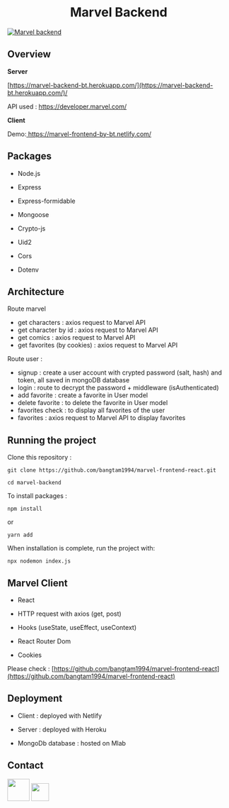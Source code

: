 <h1  align="center">Marvel Backend</h1>

<a  href="https://marvel-frontend-by-bt.netlify.com/"><img  src="https://i.ibb.co/pQjwJ7N/Capture-d-e-cran-2020-02-29-a-23-27-39.png"  title="Marvel backend "  alt="Marvel backend"></a>

## Overview

**Server**

<a  href="https://marvel-frontend-by-bt.netlify.com/"  target="_blank"> [https://marvel-backend-bt.herokuapp.com/](https://marvel-backend-bt.herokuapp.com/)/</a>

API used : https://developer.marvel.com/

**Client**

Demo:<a  href="https://marvel-frontend-by-bt.netlify.com/"  target="_blank"> https://marvel-frontend-by-bt.netlify.com/</a>

## Packages

- Node.js

- Express

- Express-formidable

- Mongoose

- Crypto-js

- Uid2

- Cors

- Dotenv

## Architecture

Route marvel

- get characters : axios request to Marvel API
- get character by id : axios request to Marvel API
- get comics : axios request to Marvel API
- get favorites (by cookies) : axios request to Marvel API

Route user :

- signup : create a user account with crypted password (salt, hash) and token, all saved in mongoDB database
- login : route to decrypt the password + middleware (isAuthenticated)
- add favorite : create a favorite in User model
- delete favorite : to delete the favorite in User model
- favorites check : to display all favorites of the user
- favorites : axios request to Marvel API to display favorites

## Running the project

Clone this repository :

```
git clone https://github.com/bangtam1994/marvel-frontend-react.git

cd marvel-backend
```

To install packages :

```
npm install
```

or

```
yarn add
```

When installation is complete, run the project with:

```
npx nodemon index.js

```

## Marvel Client

- React

- HTTP request with axios (get, post)

- Hooks (useState, useEffect, useContext)

- React Router Dom

- Cookies

Please check :
<a  href="[https://github.com/bangtam1994/marvel-frontend-react](https://github.com/bangtam1994/marvel-frontend-react)">[https://github.com/bangtam1994/marvel-frontend-react](https://github.com/bangtam1994/marvel-frontend-react)</a>

## Deployment

- Client : deployed with Netlify

- Server : deployed with Heroku

- MongoDb database : hosted on Mlab

## Contact

<a  href="https://www.linkedin.com/in/bangtamnguyen"  target="_blank"> <img src="https://lh3.googleusercontent.com/proxy/_ykNtwIOihB2uh4y86nzq8FFoWoVuzB1cq6zcjdmlbhqJ0D5lb8Lmf1-VudVwF2jY9F3cRPd38LxbERFNshl5s7TntVTXCCeIYG0BhU" 
width="50"
/></a>
<a  href="mailto:bangtam1994@hotmail.com"  target="_blank"> <img src="https://upload.wikimedia.org/wikipedia/commons/4/4e/Gmail_Icon.png" 
width="40"
/></a>
